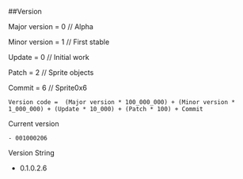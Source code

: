 ##Version

Major version = 0 // Alpha



Minor version = 1 // First stable

Update        = 0 // Initial work

Patch         = 2 // Sprite objects

Commit        = 6 // Sprite0x6

`Version code =  (Major version * 100_000_000) + (Minor version * 1_000_000) + (Update * 10_000) + (Patch * 100) + Commit`

Current version
```
- 001000206
```

Version String

- 0.1.0.2.6